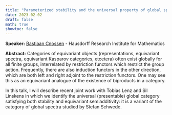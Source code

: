 ```yaml
---
title: "Parameterized stability and the universal property of global spectra"
date: 2023-02-02
draft: false
math: true
showtoc: false
---
```


**Speaker:** [Bastiaan Cnossen](https://www.hcm.uni-bonn.de/people/phd-students/profile/bastiaan-cnossen/) - Hausdorff Research Institute for Mathematics

**Abstract:** Categories of equivariant objects (representations, equivariant spectra, equivariant Kasparov categories, etcetera) often exist globally for all finite groups, interrelated by restriction functors which restrict the group action. Frequently, there are also induction​ functors in the other direction, which are both left and right adjoint to the restriction functors. One may see this as an equivariant analogue of the existence of biproducts in a category.

In this talk, I will describe recent joint work with Tobias Lenz and Sil Linskens in which we identify the universal (presentable) global category satisfying both stability and equivariant semiadditivity: it is a variant of the category of global spectra studied by Stefan Schwede.
